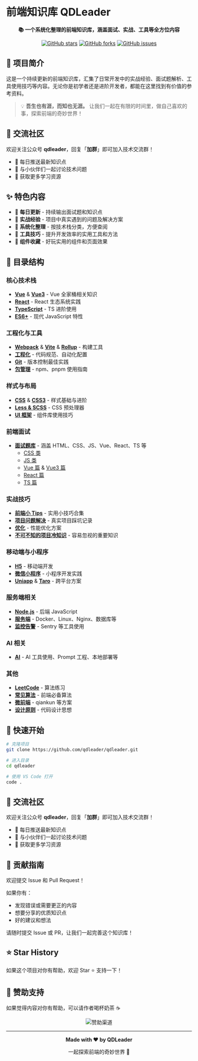 # 前端知识库 QDLeader

<div align="center">

**📚 一个系统化整理的前端知识库，涵盖面试、实战、工具等全方位内容**

[![GitHub stars](https://img.shields.io/github/stars/qdleader/qdleader?style=flat-square)](https://github.com/qdleader/qdleader/stargazers)
[![GitHub forks](https://img.shields.io/github/forks/qdleader/qdleader?style=flat-square)](https://github.com/qdleader/qdleader/network)
[![GitHub issues](https://img.shields.io/github/issues/qdleader/qdleader?style=flat-square)](https://github.com/qdleader/qdleader/issues)

</div>

## 📖 项目简介

这是一个持续更新的前端知识库，汇集了日常开发中的实战经验、面试题解析、工具使用技巧等内容。无论你是初学者还是进阶开发者，都能在这里找到有价值的参考资料。

> 💡 **吾生也有涯，而知也无涯。** 让我们一起在有限的时间里，做自己喜欢的事，探索前端的奇妙世界！

## 💬 交流社区

欢迎关注公众号 **qdleader**，回复「**加群**」即可加入技术交流群！

- 📱 每日推送最新知识点
- 👥 与小伙伴们一起讨论技术问题
- 🎯 获取更多学习资源

## ✨ 特色内容

- 📝 **每日更新** - 持续输出面试题和知识点
- 💼 **实战经验** - 项目中真实遇到的问题及解决方案
- 🎯 **系统化整理** - 按技术栈分类，方便查阅
- 🔧 **工具技巧** - 提升开发效率的实用工具和方法
- 🎨 **组件收藏** - 好玩实用的组件和页面效果

## 📂 目录结构

### 核心技术栈
- **[Vue](./vue/)** & **[Vue3](./vue3/)** - Vue 全家桶相关知识
- **[React](./react/)** - React 生态系统实践
- **[TypeScript](./Typescript/)** - TS 进阶使用
- **[ES6+](./es6/)** - 现代 JavaScript 特性

### 工程化与工具
- **[Webpack](./webpack/)** & **[Vite](./vite/)** & **[Rollup](./rollup/)** - 构建工具
- **[工程化](./工程化/)** - 代码规范、自动化配置
- **[Git](./git/)** - 版本控制最佳实践
- **[包管理](./包管理/)** - npm、pnpm 使用指南

### 样式与布局
- **[CSS](./css/)** & **[CSS3](./css3/)** - 样式基础与进阶
- **[Less & SCSS](./less&scss/)** - CSS 预处理器
- **[UI 框架](./UI框架/)** - 组件库使用技巧

### 前端面试
- **[面试题库](./前端面试/)** - 涵盖 HTML、CSS、JS、Vue、React、TS 等
  - [CSS 类](./前端面试/css类/)
  - [JS 类](./前端面试/js类/)
  - [Vue 篇](./前端面试/vue篇/) & [Vue3 篇](./前端面试/vue3篇/)
  - [React 篇](./前端面试/react篇/)
  - [TS 篇](./前端面试/TS篇/)

### 实战技巧
- **[前端小 Tips](./前端小tip/)** - 实用小技巧合集
- **[项目问题解决](./项目中遇到的问题/)** - 真实项目踩坑记录
- **[优化](./优化/)** - 性能优化方案
- **[不可不知的项目冷知识](./不可不知的项目冷知识/)** - 容易忽视的重要知识

### 移动端与小程序
- **[H5](./h5/)** - 移动端开发
- **[微信小程序](./微信小程序/)** - 小程序开发实践
- **[Uniapp](./uniapp/)** & **[Taro](./taro/)** - 跨平台方案

### 服务端相关
- **[Node.js](./node/)** - 后端 JavaScript
- **[服务端](./服务端/)** - Docker、Linux、Nginx、数据库等
- **[监控告警](./监控告警/)** - Sentry 等工具使用

### AI 相关
- **[AI](./ai/)** - AI 工具使用、Prompt 工程、本地部署等

### 其他
- **[LeetCode](./leetCode/)** - 算法练习
- **[常见算法](./常见算法/)** - 前端必备算法
- **[微前端](./微前端/)** - qiankun 等方案
- **[设计原则](./设计原则/)** - 代码设计思想

## 🚀 快速开始

```bash
# 克隆项目
git clone https://github.com/qdleader/qdleader.git

# 进入目录
cd qdleader

# 使用 VS Code 打开
code .
```

## 💬 交流社区

欢迎关注公众号 **qdleader**，回复「**加群**」即可加入技术交流群！

- 📱 每日推送最新知识点
- 👥 与小伙伴们一起讨论技术问题
- 🎯 获取更多学习资源

## 🤝 贡献指南

欢迎提交 Issue 和 Pull Request！

如果你有：
- 发现错误或需要更正的内容
- 想要分享的优质知识点
- 好的建议和想法

请随时提交 Issue 或 PR，让我们一起完善这个知识库！

## ⭐ Star History

如果这个项目对你有帮助，欢迎 Star ⭐ 支持一下！

## 💖 赞助支持

如果觉得内容对你有帮助，可以请作者喝杯奶茶 ☕

<div align="center">

![赞助渠道](./image/pay1.jpeg)

</div>

---

<div align="center">

**Made with ❤️ by QDLeader**

一起探索前端的奇妙世界 🌟

</div>
